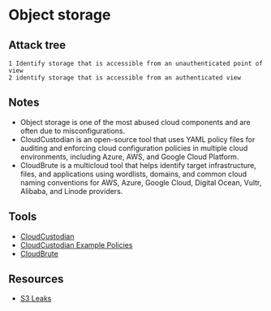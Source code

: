 # Object storage

## Attack tree

```text
1 Identify storage that is accessible from an unauthenticated point of view
2 identify storage that is accessible from an authenticated view
```

## Notes

* Object storage is one of the most abused cloud components and are often due to misconfigurations.
* CloudCustodian is an open-source tool that uses YAML policy files for auditing and enforcing cloud configuration 
policies in multiple cloud environments, including Azure, AWS, and Google Cloud Platform.
* CloudBrute is a multicloud tool that helps identify target infrastructure, files, and applications using wordlists,
domains, and common cloud naming conventions for AWS, Azure, Google Cloud,
Digital Ocean, Vultr, Alibaba, and Linode providers.

## Tools

* [CloudCustodian](https://cloudcustodian.io/)
* [CloudCustodian Example Policies](https://cloudcustodian.io/docs/aws/examples/index.html)
* [CloudBrute](https://github.com/0xsha/CloudBrute)

## Resources

* [S3 Leaks](https://github.com/nagwww/s3-leaks)
